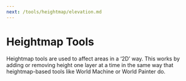 ```yaml
---
next: /tools/heightmap/elevation.md
---
```

# Heightmap Tools

Heightmap tools are used to affect areas in a ‘2D’ way. This works by adding or removing height one layer at a time in the same way that heightmap-based tools like World Machine or World Painter do.
